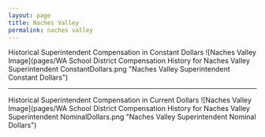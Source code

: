 ```yaml
---
layout: page
title: Naches Valley
permalink: naches valley
---
```



Historical Superintendent Compensation in Constant Dollars
![Naches Valley Image](pages/WA School District Compensation History for Naches Valley Superintendent ConstantDollars.png "Naches Valley Superintendent Constant Dollars")

___

Historical Superintendent Compensation in Current Dollars
![Naches Valley Image](pages/WA School District Compensation History for Naches Valley Superintendent NominalDollars.png "Naches Valley Superintendent Nominal Dollars")